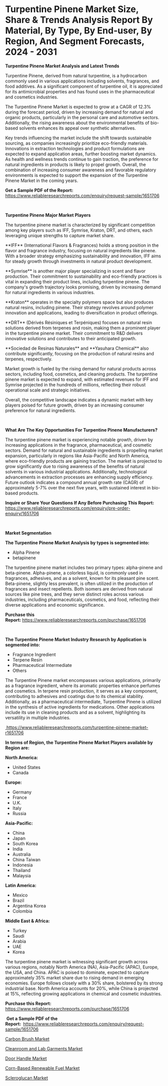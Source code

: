 <p><h1>Turpentine Pinene Market Size, Share & Trends Analysis Report By Material, By Type, By End-user, By Region, And Segment Forecasts, 2024 - 2031</h1></p><p><strong>Turpentine Pinene Market Analysis and Latest Trends</strong></p>
<p><p>Turpentine Pinene, derived from natural turpentine, is a hydrocarbon commonly used in various applications including solvents, fragrances, and food additives. As a significant component of turpentine oil, it is appreciated for its antimicrobial properties and has found uses in the pharmaceutical and cosmetics industries.</p><p>The Turpentine Pinene Market is expected to grow at a CAGR of 12.3% during the forecast period, driven by increasing demand for natural and organic products, particularly in the personal care and automotive sectors. Additionally, the rising awareness about the environmental benefits of bio-based solvents enhances its appeal over synthetic alternatives. </p><p>Key trends influencing the market include the shift towards sustainable sourcing, as companies increasingly prioritize eco-friendly materials. Innovations in extraction technologies and product formulations are expected to expand application areas, further boosting market dynamics. As health and wellness trends continue to gain traction, the preference for natural ingredients in products is likely to propel growth. Overall, the combination of increasing consumer awareness and favorable regulatory environments is expected to support the expansion of the Turpentine Pinene Market in the coming years.</p></p>
<p><strong>Get a Sample PDF of the Report:&nbsp;</strong> <a href="https://www.reliableresearchreports.com/enquiry/request-sample/1651706?utm_campaign=123&utm_medium=2&utm_source=Github&utm_content=ia&utm_term=27092024&utm_id=turpentine-pinene">https://www.reliableresearchreports.com/enquiry/request-sample/1651706</a></p>
<p>&nbsp;</p>
<p><strong>Turpentine Pinene Major Market Players</strong></p>
<p><p>The turpentine pinene market is characterized by significant competition among key players such as IFF, Symrise, Kraton, DRT, and others, each leveraging unique strengths to capture market share.</p><p>**IFF** (International Flavors & Fragrances) holds a strong position in the flavor and fragrance industry, focusing on natural ingredients like pinene. With a broader strategy emphasizing sustainability and innovation, IFF aims for steady growth through investments in natural product development.</p><p>**Symrise** is another major player specializing in scent and flavor production. Their commitment to sustainability and eco-friendly practices is vital in expanding their product lines, including turpentine pinene. The company's growth trajectory looks promising, driven by increasing demand for natural ingredients in various industries.</p><p>**Kraton** operates in the specialty polymers space but also produces natural resins, including pinene. Their strategy revolves around polymer innovation and applications, leading to diversification in product offerings.</p><p>**DRT** (Dérivés Résiniques et Terpéniques) focuses on natural resin solutions derived from terpenes and rosin, making them a prominent player in the turpentine pinene market. Their commitment to R&D delivers innovative solutions and contributes to their anticipated growth.</p><p>**Sociedad de Resinas Naturales** and **Yasuhara Chemical** also contribute significantly, focusing on the production of natural resins and terpenes, respectively.</p><p>Market growth is fueled by the rising demand for natural products across sectors, including food, cosmetics, and cleaning products. The turpentine pinene market is expected to expand, with estimated revenues for IFF and Symrise projected in the hundreds of millions, reflecting their robust operational scale and strategic initiatives.</p><p>Overall, the competitive landscape indicates a dynamic market with key players poised for future growth, driven by an increasing consumer preference for natural ingredients.</p></p>
<p>&nbsp;</p>
<p><strong>What Are The Key Opportunities For Turpentine Pinene Manufacturers?</strong></p>
<p><p>The turpentine pinene market is experiencing notable growth, driven by increasing applications in the fragrance, pharmaceutical, and cosmetic sectors. Demand for natural and sustainable ingredients is propelling market expansion, particularly in regions like Asia-Pacific and North America, where eco-friendly products are gaining traction. The market is projected to grow significantly due to rising awareness of the benefits of natural solvents in various industrial applications. Additionally, technological advancements in extraction processes are enhancing supply efficiency. Future outlook indicates a compound annual growth rate (CAGR) of approximately 5-7% over the next five years, with sustained interest in bio-based products.</p></p>
<p><strong>Inquire or Share Your Questions If Any Before Purchasing This Report:</strong> <a href="https://www.reliableresearchreports.com/enquiry/pre-order-enquiry/1651706?utm_campaign=123&utm_medium=2&utm_source=Github&utm_content=ia&utm_term=27092024&utm_id=turpentine-pinene">https://www.reliableresearchreports.com/enquiry/pre-order-enquiry/1651706</a></p>
<p>&nbsp;</p>
<p><strong>Market Segmentation</strong></p>
<p><strong>The Turpentine Pinene Market Analysis by types is segmented into:</strong></p>
<p><ul><li>Alpha Pinene</li><li>betapinene</li></ul></p>
<p><p>The turpentine pinene market includes two primary types: alpha-pinene and beta-pinene. Alpha-pinene, a colorless liquid, is commonly used in fragrances, adhesives, and as a solvent, known for its pleasant pine scent. Beta-pinene, slightly less prevalent, is often utilized in the production of fragrances and insect repellents. Both isomers are derived from natural sources like pine trees, and they serve distinct roles across various industries, including pharmaceuticals, cosmetics, and food, reflecting their diverse applications and economic significance.</p></p>
<p><strong>Purchase this Report:&nbsp;</strong><a href="https://www.reliableresearchreports.com/purchase/1651706?utm_campaign=123&utm_medium=2&utm_source=Github&utm_content=ia&utm_term=27092024&utm_id=turpentine-pinene">https://www.reliableresearchreports.com/purchase/1651706</a></p>
<p>&nbsp;</p>
<p><strong>The Turpentine Pinene Market Industry Research by Application is segmented into:</strong></p>
<p><ul><li>Fragrance Ingredient</li><li>Terpene Resin</li><li>Pharmaceutical Intermediate</li><li>Others</li></ul></p>
<p><p>The Turpentine Pinene market encompasses various applications, primarily as a fragrance ingredient, where its aromatic properties enhance perfumes and cosmetics. In terpene resin production, it serves as a key component, contributing to adhesives and coatings due to its chemical stability. Additionally, as a pharmaceutical intermediate, Turpentine Pinene is utilized in the synthesis of active ingredients for medications. Other applications include its use in cleaning products and as a solvent, highlighting its versatility in multiple industries.</p></p>
<p><a href="https://www.reliableresearchreports.com/turpentine-pinene-market-r1651706?utm_campaign=123&utm_medium=2&utm_source=Github&utm_content=ia&utm_term=27092024&utm_id=turpentine-pinene">&nbsp;https://www.reliableresearchreports.com/turpentine-pinene-market-r1651706</a></p>
<p><strong>In terms of Region, the Turpentine Pinene Market Players available by Region are:</strong></p>
<p>
    <p> <strong> North America: </strong>
        <ul>
            <li>United States</li>
            <li>Canada</li>
        </ul>
        </p> 
    <p> <strong> Europe: </strong>
        <ul>
            <li>Germany</li>
            <li>France</li>
            <li>U.K.</li>
            <li>Italy</li>
            <li>Russia</li>
        </ul>
        </p> 
    <p> <strong> Asia-Pacific: </strong>
        <ul>
            <li>China</li>
            <li>Japan</li>
            <li>South Korea</li>
            <li>India</li>
            <li>Australia</li>
            <li>China Taiwan</li>
            <li>Indonesia</li>
            <li>Thailand</li>
            <li>Malaysia</li>
        </ul>
        </p> 
    <p> <strong> Latin America: </strong>
        <ul>
            <li>Mexico</li>
            <li>Brazil</li>
            <li>Argentina Korea</li>
            <li>Colombia</li>
        </ul>
        </p> 
    <p> <strong> Middle East & Africa: </strong>
        <ul>
            <li>Turkey</li>
            <li>Saudi</li>
            <li>Arabia</li>
            <li>UAE</li>
            <li>Korea</li>
        </ul>
    </p>
    </p>
<p><p>The turpentine pinene market is witnessing significant growth across various regions, notably North America (NA), Asia-Pacific (APAC), Europe, the USA, and China. APAC is poised to dominate, expected to capture approximately 35% market share due to rising demand in emerging economies. Europe follows closely with a 30% share, bolstered by its strong industrial base. North America accounts for 20%, while China is projected at 15%, reflecting growing applications in chemical and cosmetic industries.</p></p>
<p><strong>Purchase this Report: </strong><a href="https://www.reliableresearchreports.com/purchase/1651706?utm_campaign=123&utm_medium=2&utm_source=Github&utm_content=ia&utm_term=27092024&utm_id=turpentine-pinene">https://www.reliableresearchreports.com/purchase/1651706</a></p>
<p>&nbsp;<strong>Get a Sample PDF of the Report:&nbsp;&nbsp;</strong><a href="https://www.reliableresearchreports.com/enquiry/request-sample/1651706?utm_campaign=123&utm_medium=2&utm_source=Github&utm_content=ia&utm_term=27092024&utm_id=turpentine-pinene">https://www.reliableresearchreports.com/enquiry/request-sample/1651706</a></p>
<p><strong></strong></p>
<p><p><a href="https://issuu.com/reportprime-2/docs/carbon-brush-market-size-2030.pptx_326506ae0e2e77?utm_campaign=123&utm_medium=2&utm_source=Github&utm_content=ia&utm_term=27092024&utm_id=turpentine-pinene">Carbon Brush Market</a></p><p><a href="https://github.com/RoseBoyd475/Market-Research-Report-List-1/blob/main/cleanroom-and-lab-garments-market.md?utm_campaign=123&utm_medium=2&utm_source=Github&utm_content=ia&utm_term=27092024&utm_id=turpentine-pinene">Cleanroom and Lab Garments Market</a></p><p><a href="https://issuu.com/reportprime-2/docs/door-handle-market-size-2030.pptx_aa07395675a5c0?utm_campaign=123&utm_medium=2&utm_source=Github&utm_content=ia&utm_term=27092024&utm_id=turpentine-pinene">Door Handle Market</a></p><p><a href="https://github.com/NasrinKhan99/Market-Research-Report-List-1/blob/main/corn-based-renewable-fuel-market.md?utm_campaign=123&utm_medium=2&utm_source=Github&utm_content=ia&utm_term=27092024&utm_id=turpentine-pinene">Corn-Based Renewable Fuel Market</a></p><p><a href="https://www.linkedin.com/pulse/scleroglucan-market-investigation-industry-evolution-forecast-mjfsf?utm_campaign=123&utm_medium=2&utm_source=Github&utm_content=ia&utm_term=27092024&utm_id=turpentine-pinene">Scleroglucan Market</a></p></p>